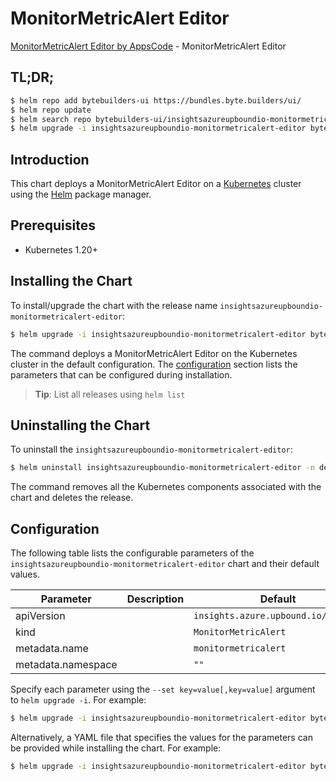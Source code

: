 # MonitorMetricAlert Editor

[MonitorMetricAlert Editor by AppsCode](https://byte.builders) - MonitorMetricAlert Editor

## TL;DR;

```bash
$ helm repo add bytebuilders-ui https://bundles.byte.builders/ui/
$ helm repo update
$ helm search repo bytebuilders-ui/insightsazureupboundio-monitormetricalert-editor --version=v0.4.18
$ helm upgrade -i insightsazureupboundio-monitormetricalert-editor bytebuilders-ui/insightsazureupboundio-monitormetricalert-editor -n default --create-namespace --version=v0.4.18
```

## Introduction

This chart deploys a MonitorMetricAlert Editor on a [Kubernetes](http://kubernetes.io) cluster using the [Helm](https://helm.sh) package manager.

## Prerequisites

- Kubernetes 1.20+

## Installing the Chart

To install/upgrade the chart with the release name `insightsazureupboundio-monitormetricalert-editor`:

```bash
$ helm upgrade -i insightsazureupboundio-monitormetricalert-editor bytebuilders-ui/insightsazureupboundio-monitormetricalert-editor -n default --create-namespace --version=v0.4.18
```

The command deploys a MonitorMetricAlert Editor on the Kubernetes cluster in the default configuration. The [configuration](#configuration) section lists the parameters that can be configured during installation.

> **Tip**: List all releases using `helm list`

## Uninstalling the Chart

To uninstall the `insightsazureupboundio-monitormetricalert-editor`:

```bash
$ helm uninstall insightsazureupboundio-monitormetricalert-editor -n default
```

The command removes all the Kubernetes components associated with the chart and deletes the release.

## Configuration

The following table lists the configurable parameters of the `insightsazureupboundio-monitormetricalert-editor` chart and their default values.

|     Parameter      | Description |                    Default                     |
|--------------------|-------------|------------------------------------------------|
| apiVersion         |             | <code>insights.azure.upbound.io/v1beta1</code> |
| kind               |             | <code>MonitorMetricAlert</code>                |
| metadata.name      |             | <code>monitormetricalert</code>                |
| metadata.namespace |             | <code>""</code>                                |


Specify each parameter using the `--set key=value[,key=value]` argument to `helm upgrade -i`. For example:

```bash
$ helm upgrade -i insightsazureupboundio-monitormetricalert-editor bytebuilders-ui/insightsazureupboundio-monitormetricalert-editor -n default --create-namespace --version=v0.4.18 --set apiVersion=insights.azure.upbound.io/v1beta1
```

Alternatively, a YAML file that specifies the values for the parameters can be provided while
installing the chart. For example:

```bash
$ helm upgrade -i insightsazureupboundio-monitormetricalert-editor bytebuilders-ui/insightsazureupboundio-monitormetricalert-editor -n default --create-namespace --version=v0.4.18 --values values.yaml
```
